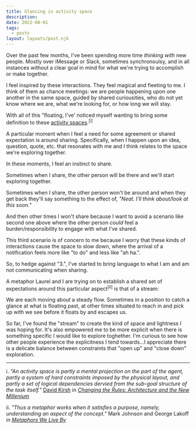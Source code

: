 ```yaml
---
title: Glancing in activity space
description: 
date: 2022-08-01
tags:
  - posts
layout: layouts/post.njk
---
```



Over the past few months, I've been spending more time _thinking with_ new people. Mostly over iMessage or Slack, sometimes synchronoulsy, and in all instances without a clear goal in mind for what we're trying to accomplish or make together.

I feel inspired by these interactions. They feel magical and fleeting to me. I think of them as chance meetings: we are people happening upon one another in the same space, guided by shared curiousities, who do not yet know where we are, what we're looking for, or how long we will stay.


With all of this "floating, I've' noticed myself wanting to bring some definition to these [activity spaces](https://en.wikipedia.org/wiki/Activity_space).<sup>[i]</sup> 


A particular moment when I feel a need for some agreement or shared expectation is around sharing. Specifically, when I happen upon an idea, question, quote, etc. that resonates with me and I think relates to the space we're exploring together. 

In these moments, I feel an instinct to share.

Sometimes when I share, the other person will be there and we'll start exploring together. 

Sometimes when I share, the other person won't be around and when they get back they'll say something to the effect of, _"Neat. I'll think about/look at this soon."_ 

And then other times I won't share because I want to avoid a scenario like second one above where the other person _could_ feel a burden/responsibility to engage with what I've shared. 

This third scenario is of concern to me because I worry that these kinds of interactions cause the space to slow down, where the arrival of a notification feels more like "to do" and less like "ah ha.". 

So, to hedge against "3.", I've started to bring language to what I am and am not communicating when sharing.

A metaphor Laurel and I are trying on to establish a shared set of expectations around this particular aspect<sup>[ii]</sup> is that of a stream: 

We are each moving about a steady flow. Sometimes in a position to catch a glance at what is floating past, at other times situated to reach in and pick up with we see before it floats by and escapes us. 

So far, I've found the "stream" to create the kind of space and lightness I was hoping for. It's also empowered me to be more explicit when there is something specific I would like to explore toghether. I'm curious to see how other people experience the explicitness I tend towards...I appreciate there is a delicate balance between constraints that "open up" and "close down" exploration.



---
i. _"An activity space is partly a mental projection on the part of the agent, partly a system of hard constraints imposed by the physical layout, and partly a set of logical dependencies dervied from the sub-goal structure of the task itself."_ [David Kirsh](https://en.wikipedia.org/wiki/David_Kirsh) in _[Changing the Rules: Architecture and the New Millenium](https://adrenaline.ucsd.edu/kirsh/Articles/CoopBuildings/changing_the_rules.pdf)_

ii. _"Thus a metaphor works when it satisfies a purpose, namely, understanding an aspect of the concept."_ Mark Johnson and George Lakoff in _[Metaphors We Live By](https://en.wikipedia.org/wiki/Metaphors_We_Live_By)_